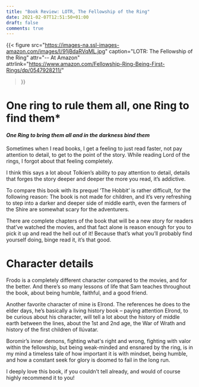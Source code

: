 ```yaml
---
title: "Book Review: LOTR, The Fellowship of the Ring"
date: 2021-02-07T12:51:50+01:00
draft: false
comments: true
---
```

{{< figure
  src="https://images-na.ssl-images-amazon.com/images/I/91jBdaRVqML.jpg"
  caption="LOTR: The Fellowship of the Ring"
  attr="-- At Amazon"
  attrlink="https://www.amazon.com/Fellowship-Ring-Being-First-Rings/dp/0547928211/"
>}}

# One ring to rule them all, one Ring to find them*
#### *One Ring to bring them all and in the darkness bind them*
  
Sometimes when I read books, I get a feeling to just read faster, not pay attention to detail, to get to the point of the story. While reading Lord of the rings, I forgot about that feeling completely. 

I think this says a lot about Tolkien’s ability to pay attention to detail, details that forges the story deeper and deeper the more you read, it’s addictive. 

To compare this book with its prequel ‘The Hobbit’ is rather difficult, for the following reason: The book is not made for children, and it’s very refreshing to step into a darker and deeper side of middle earth, even the farmers of the Shire are somewhat scary for the adventurers.  

There are complete chapters of the book that will be a new story for readers that’ve watched the movies, and that fact alone is reason enough for you to pick it up and read the hell out of it! Because that’s what you’ll probably find yourself doing, binge read it, it’s that good. 

# Character details

Frodo is a completely different character compared to the movies, and for the better. And there’s so many lessons of life that Sam teaches throughout the book, about being humble, faithful, and a good friend. 

Another favorite character of mine is Elrond. The references he does to the elder days, he’s basically a living history book – paying attention Elrond, to be curious about his character, will tell a lot about the history of middle earth between the lines, about the 1st and 2nd age, the War of Wrath and history of the first children of Ilúvatar. 

Boromir’s inner demons, fighting what's right and wrong, fighting with valor within the fellowship, but being weak-minded and ensnared by the ring, is in my mind a timeless tale of how important it is with mindset, being humble, and how a constant seek for glory is doomed to fail in the long run. 

 

I deeply love this book, if you couldn’t tell already, and would of course highly recommend it to you! 